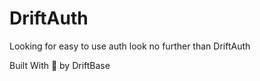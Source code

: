 # DriftAuth

Looking for easy to use auth look no further than DriftAuth

Built With 💖 by DriftBase

